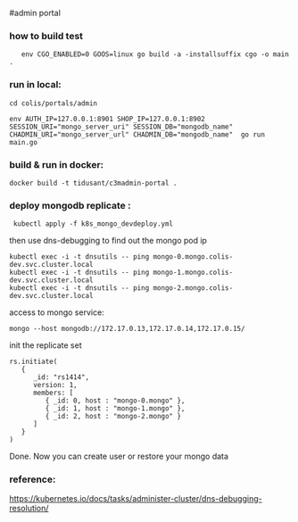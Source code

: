 #admin portal

### how to build test
```#bin/bash
   env CGO_ENABLED=0 GOOS=linux go build -a -installsuffix cgo -o main .
```
### run in local:
```#bin/bash
cd colis/portals/admin

env AUTH_IP=127.0.0.1:8901 SHOP_IP=127.0.0.1:8902 SESSION_URI="mongo_server_uri" SESSION_DB="mongodb_name" CHADMIN_URI="mongo_server_url" CHADMIN_DB="mongodb_name"  go run main.go 
```
### build & run in docker:
```#bin/bash
docker build -t tidusant/c3madmin-portal .
```
### deploy mongodb replicate :
```#bin/bash
 kubectl apply -f k8s_mongo_devdeploy.yml
 ```
 then use dns-debugging to find out the mongo pod ip
 ```#bin/bash
 kubectl exec -i -t dnsutils -- ping mongo-0.mongo.colis-dev.svc.cluster.local
 kubectl exec -i -t dnsutils -- ping mongo-1.mongo.colis-dev.svc.cluster.local
 kubectl exec -i -t dnsutils -- ping mongo-2.mongo.colis-dev.svc.cluster.local
 ```
 access to mongo service:
 ```#bin/bash
 mongo --host mongodb://172.17.0.13,172.17.0.14,172.17.0.15/ 
 ```
 init the replicate set
 ```#bin/bash
rs.initiate(
    {
       _id: "rs1414",
       version: 1,
       members: [
          { _id: 0, host : "mongo-0.mongo" },
          { _id: 1, host : "mongo-1.mongo" },
          { _id: 2, host : "mongo-2.mongo" }
       ]
    }
 )
```
 Done. Now you can create user or restore your mongo data 
 
 

 

### reference:
https://kubernetes.io/docs/tasks/administer-cluster/dns-debugging-resolution/
